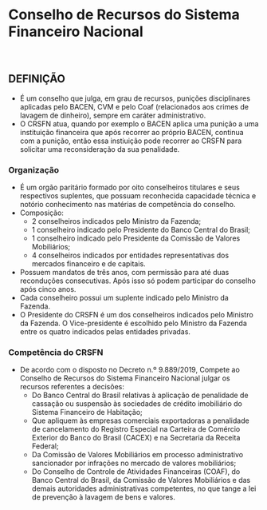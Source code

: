 # Conselho de Recursos do Sistema Financeiro Nacional

<br>

## DEFINIÇÃO
* É um conselho que julga, em grau de recursos, punições disciplinares aplicadas pelo BACEN, CVM e pelo Coaf (relacionados aos crimes de lavagem de dinheiro), sempre em caráter administrativo.
* O CRSFN atua, quando por exemplo o BACEN aplica uma punição a uma instituição financeira que após recorrer ao próprio BACEN, continua com a punição, então essa instiuição pode recorrer ao CRSFN para solicitar uma reconsideração da sua penalidade.

### Organização
* É um orgão paritário formado por oito conselheiros titulares e seus respectivos suplentes, que possuam reconhecida capacidade técnica e notório conhecimento nas matérias de competência do conselho.
* Composição:
  - 2 conselheiros indicados pelo Ministro da Fazenda;
  - 1 conselheiro indicado pelo Presidente do Banco Central do Brasil;
  - 1 conselheiro indicado pelo Presidente da Comissão de Valores Mobiliários; 
  - 4 conselheiros indicados por entidades representativas dos mercados financeiro e de capitais.
* Possuem mandatos de três anos, com permissão para até duas reconduções consecutivas. Após isso só podem participar do conselho após cinco anos.
* Cada conselheiro possui um suplente indicado pelo Ministro da Fazenda.
* O Presidente do CRSFN é um dos conselheiros indicados pelo Ministro da Fazenda. O Vice-presidente é escolhido pelo Ministro da Fazenda entre os quatro indicados pelas entidades privadas.

### Competência do CRSFN
* De acordo com o disposto no Decreto n.º 9.889/2019, Compete ao Conselho de Recursos do Sistema Financeiro Nacional julgar os recursos referentes a decisões:
  - Do Banco Central do Brasil relativas à aplicação de penalidade de cassação ou suspensão às sociedades de crédito imobiliário do Sistema Financeiro de Habitação;
  - Que apliquem às empresas comerciais exportadoras a penalidade de cancelamento do Registro Especial na Carteira de Comércio Exterior do Banco do Brasil (CACEX) e na Secretaria da Receita Federal;
  - Da Comissão de Valores Mobiliários em processo administrativo sancionador por infrações no mercado de valores mobiliários;
  - Do Conselho de Controle de Atividades Financeiras (COAF), do Banco Central do Brasil, da Comissão de Valores Mobiliários e das demais autoridades administrativas competentes, no que tange a lei de prevenção à lavagem de bens e valores.